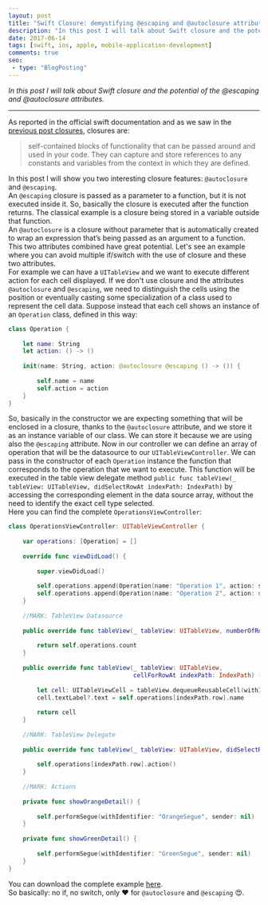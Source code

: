 ```yaml
---
layout: post
title: "Swift Closure: demystifying @escaping and @autoclosure attributes"
description: "In this post I will talk about Swift closure and the potential of the @escaping and @autoclosure attributes"
date: 2017-06-14
tags: [swift, ios, apple, mobile-application-development]
comments: true
seo:
 - type: "BlogPosting"
---
```


*In this post I will talk about Swift closure and the potential of the @escaping and @autoclosure attributes.*

---

As reported in the official swift documentation and as we saw in the [previous post closures](/2017/06/02/swift-closure-syntax.html "previous post"), closures are: 

> self-contained blocks of functionality that can be passed around and used in your code. They can capture and store references to any constants and variables from the context in which they are defined.

In this post I will show you two interesting closure features: `@autoclosure` and `@escaping`.  
An `@escaping` closure is passed as a parameter to a function, but it is not executed inside it. So, basically the closure is executed after the function returns. The classical example is a closure being stored in a variable outside that function.  
An `@autoclosure` is a closure without parameter that is automatically created to wrap an expression that’s being passed as an argument to a function.
This two attributes combined have great potential. Let's see an example where you can avoid multiple if/switch with the use of closure and these two attributes.  
For example we can have a `UITableView` and we want to execute different action for each cell displayed.
If we don't use closure and the attributes `@autoclosure` and `@escaping`, we need to distinguish the cells using the position or eventually casting some specialization of a class used to represent the cell data.
Suppose instead that each cell shows an instance of an `Operation` class, defined in this way:

```swift
class Operation {
    
    let name: String
    let action: () -> ()
    
    init(name: String, action: @autoclosure @escaping () -> ()) {
        
        self.name = name
        self.action = action
    }
}
```

So, basically in the constructor we are expecting something that will be enclosed in a closure, thanks to the `@autoclosure` attribute, and we store it as an instance variable of our class. We can store it because we are using also the `@escaping` attribute. 
Now in our controller we can define an array of operation that will be the datasource to our `UITableViewController`. We can pass in the constructor of each `Operation` instance the function that corresponds to the operation that we want to execute. This function will be executed in the table view delegate method `public func tableView(_ tableView: UITableView, didSelectRowAt indexPath: IndexPath)` by accessing the corresponding element in the data source array, without the need to identify the exact cell type selected.  
Here you can find the complete `OperationsViewController`:  

```swift
class OperationsViewController: UITableViewController {
    
    var operations: [Operation] = []
    
    override func viewDidLoad() {
        
        super.viewDidLoad()
        
        self.operations.append(Operation(name: "Operation 1", action: self.showOrangeDetail()))
        self.operations.append(Operation(name: "Operation 2", action: self.showGreenDetail()))
    }
    
    //MARK: TableView Datasource
    
    public override func tableView(_ tableView: UITableView, numberOfRowsInSection section: Int) -> Int {
        
        return self.operations.count
    }
    
    public override func tableView(_ tableView: UITableView,   
                                   cellForRowAt indexPath: IndexPath) -> UITableViewCell {
        
        let cell: UITableViewCell = tableView.dequeueReusableCell(withIdentifier: "OperationCell")!
        cell.textLabel?.text = self.operations[indexPath.row].name
        
        return cell
    }
    
    //MARK: TableView Delegate
    
    public override func tableView(_ tableView: UITableView, didSelectRowAt indexPath: IndexPath) {
        
        self.operations[indexPath.row].action()
    }
    
    //MARK: Actions
    
    private func showOrangeDetail() {
        
        self.performSegue(withIdentifier: "OrangeSegue", sender: nil)
    }
    
    private func showGreenDetail() {
        
        self.performSegue(withIdentifier: "GreenSegue", sender: nil)
    }
}
```

You can download the complete example [here](https://drive.google.com/open?id=0Bx4GYUTmBfaJdUsyYWRlU1BnTVk "autoclosure example link").  
So basically: no if, no switch, only :heart: for `@autoclosure` and `@escaping` :heart_eyes:.

